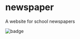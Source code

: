 # newspaper
A website for school newspapers

![badge](https://img.shields.io/badge/version-0.3-blue?logo=github)
